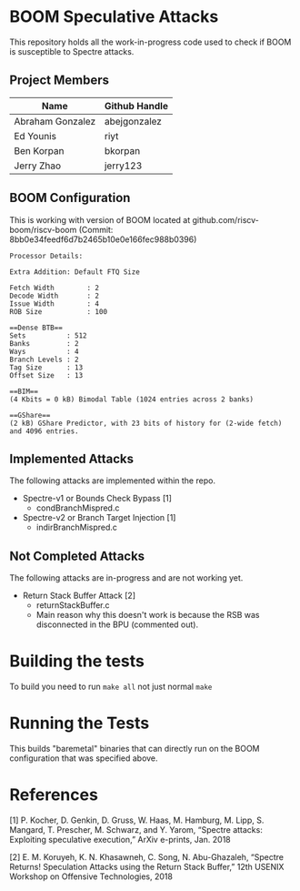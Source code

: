 # BOOM Speculative Attacks

This repository holds all the work-in-progress code used to check if BOOM is susceptible to Spectre attacks.

## Project Members

| Name             | Github Handle |
| ---------------- | ------------- |
| Abraham Gonzalez | abejgonzalez  |
| Ed Younis        | riyt          |
| Ben Korpan       | bkorpan       |
| Jerry Zhao       | jerry123      |

## BOOM Configuration

This is working with version of BOOM located at github.com/riscv-boom/riscv-boom (Commit: 8bb0e34feedf6d7b2465b10e0e166fec988b0396)

```
Processor Details:

Extra Addition: Default FTQ Size

Fetch Width        : 2
Decode Width       : 2
Issue Width        : 4
ROB Size           : 100

==Dense BTB==
Sets          : 512
Banks         : 2
Ways          : 4
Branch Levels : 2
Tag Size      : 13
Offset Size   : 13

==BIM==
(4 Kbits = 0 kB) Bimodal Table (1024 entries across 2 banks)

==GShare==
(2 kB) GShare Predictor, with 23 bits of history for (2-wide fetch) and 4096 entries.
```

## Implemented Attacks

The following attacks are implemented within the repo.

* Spectre-v1 or Bounds Check Bypass [1]
    * condBranchMispred.c
* Spectre-v2 or Branch Target Injection [1]
    * indirBranchMispred.c

## Not Completed Attacks

The following attacks are in-progress and are not working yet.

* Return Stack Buffer Attack [2]
    * returnStackBuffer.c
    * Main reason why this doesn't work is because the RSB was disconnected in the BPU (commented out). 

# Building the tests

To build you need to run `make all` not just normal `make`

# Running the Tests

This builds "baremetal" binaries that can directly run on the BOOM configuration that was specified above.

# References

[1] P. Kocher, D. Genkin, D. Gruss, W. Haas, M. Hamburg, M. Lipp, S. Mangard, T. Prescher, M. Schwarz, and Y. Yarom, “Spectre attacks: Exploiting speculative execution,” ArXiv e-prints, Jan. 2018

[2] E. M. Koruyeh, K. N. Khasawneh, C. Song, N. Abu-Ghazaleh, “Spectre Returns! Speculation Attacks using the Return Stack Buffer,” 12th USENIX Workshop on Offensive Technologies, 2018

